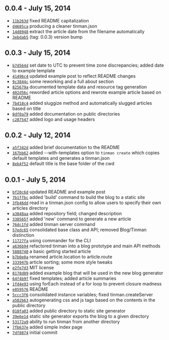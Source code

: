 0.0.4 - July 15, 2014
---------------------
* [`11b263d`](https://github.com/jdan/tinman/commit/11b263d) fixed README capitalization
* [`d4685ca`](https://github.com/jdan/tinman/commit/d4685ca) producing a cleaner tinman.json
* [`14d8948`](https://github.com/jdan/tinman/commit/14d8948) extract the article date from the filename automatically
* [`3ebdab5`](https://github.com/jdan/tinman/commit/3ebdab5) (tag: 0.0.3) version bump

0.0.3 - July 15, 2014
---------------------
* [`b7d564d`](https://github.com/jdan/tinman/commit/b7d564d) set date to UTC to prevent time zone discrepancies; added date to example template
* [`41496c4`](https://github.com/jdan/tinman/commit/41496c4) updated example post to reflect README changes
* [`9c3844c`](https://github.com/jdan/tinman/commit/9c3844c) some reworking and a full about section
* [`825679a`](https://github.com/jdan/tinman/commit/825679a) documented template data and resource tag generation
* [`402d56c`](https://github.com/jdan/tinman/commit/402d56c) reworded article options and rewrote example article based on README
* [`7bd18c4`](https://github.com/jdan/tinman/commit/7bd18c4) added sluggize method and automatically slugged articles based on title
* [`8df0a79`](https://github.com/jdan/tinman/commit/8df0a79) added documentation on public directories
* [`c287547`](https://github.com/jdan/tinman/commit/c287547) added logo and usage headers

0.0.2 - July 12, 2014
---------------------
* [`a5f342d`](https://github.com/jdan/tinman/commit/a5f342d) added brief documentation to the README
* [`167bb62`](https://github.com/jdan/tinman/commit/167bb62) added --with-templates option to `tinman create` which copies default templates and generates a tinman.json
* [`8eb4f52`](https://github.com/jdan/tinman/commit/8eb4f52) default title is the base folder of the cwd

0.0.1 - July 5, 2014
--------------------
* [`bf20c6d`](https://github.com/jdan/tinman/commit/bf20c6d) updated README and example post
* [`7b1ffbc`](https://github.com/jdan/tinman/commit/7b1ffbc) added 'build' command to build the blog to a static site
* [`3fb46dd`](https://github.com/jdan/tinman/commit/3fb46dd) read in a tinman.json config to allow users to specify their own articles directory
* [`a3048aa`](https://github.com/jdan/tinman/commit/a3048aa) added repository field; changed description
* [`338565f`](https://github.com/jdan/tinman/commit/338565f) added 'new' command to generate a new article
* [`76dc1fd`](https://github.com/jdan/tinman/commit/76dc1fd) added tinman server command
* [`57edc65`](https://github.com/jdan/tinman/commit/57edc65) consolidated base class and API; removed Blog/Tinman distinction
* [`11727fa`](https://github.com/jdan/tinman/commit/11727fa) using commander for the CLI
* [`a636b94`](https://github.com/jdan/tinman/commit/a636b94) refactored tinman into a blog prototype and main API methods
* [`5888740`](https://github.com/jdan/tinman/commit/5888740) a basic getting started article
* [`b7b0e0a`](https://github.com/jdan/tinman/commit/b7b0e0a) renamed article.location to article.route
* [`333947b`](https://github.com/jdan/tinman/commit/333947b) article sorting; some more style tweaks
* [`e2fe7d3`](https://github.com/jdan/tinman/commit/e2fe7d3) MIT license
* [`8178d89`](https://github.com/jdan/tinman/commit/8178d89) added example blog that will be used in the new blog generator
* [`64f4b9f`](https://github.com/jdan/tinman/commit/64f4b9f) fixed templates; added article summaries
* [`1fd4e93`](https://github.com/jdan/tinman/commit/1fd4e93) using forEach instead of a for loop to prevent closure madness
* [`e859576`](https://github.com/jdan/tinman/commit/e859576) README
* [`5ccc3f6`](https://github.com/jdan/tinman/commit/5ccc3f6) consolidated instance variables; fixed tinman.createServer
* [`a582b63`](https://github.com/jdan/tinman/commit/a582b63) autogenerating css and js tags based on the contents in the public directory
* [`010fa03`](https://github.com/jdan/tinman/commit/010fa03) added public directory to static site generator
* [`39e6e14`](https://github.com/jdan/tinman/commit/39e6e14) static site generator exports the blog to a given directory
* [`53172a9`](https://github.com/jdan/tinman/commit/53172a9) ability to run tinman from another directory
* [`7fb637e`](https://github.com/jdan/tinman/commit/7fb637e) added simple index page
* [`7df8874`](https://github.com/jdan/tinman/commit/7df8874) initial commit
